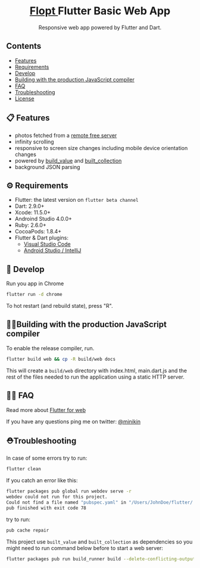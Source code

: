 <h1 align="center">
  <a href="https://https://github.com/denislour/plopt">
   Flopt
  </a>
  Flutter Basic Web App
</h1>

<p align="center">
  Responsive web app powered by Flutter and Dart.
</p>

## Contents

- [Features](#-features)
- [Requirements](#-requirements)
- [Develop](#-develop)
- [Building with the production JavaScript compiler](#-building-with-the-production-javaScript-compiler)
- [FAQ](#-faq)
- [Troubleshooting](#-troubleshooting)
- [License](#-license)

## 📋 Features

- photos fetched from a [remote free server](https://picsum.photos/)
- infinity scrolling
- responsive to screen size changes including mobile device orientation changes
- powered by [build_value](https://pub.dev/packages/built_value) and [built_collection](https://pub.dev/packages/built_collection)
- background JSON parsing

## ⚙️ Requirements

- Flutter: the latest version on `flutter beta channel`
- Dart: 2.9.0+
- Xcode: 11.5.0+
- Androind Studio 4.0.0+
- Ruby: 2.6.0+
- CocoaPods: 1.8.4+
- Flutter & Dart plugins:
  - [Visual Studio Code](https://flutter.dev/docs/get-started/editor?tab=androidstudio)
  - [Android Studio / IntelliJ](https://flutter.dev/docs/get-started/editor?tab=vscode)

## 🎉 Develop

Run you app in Chrome

```sh
flutter run -d chrome
```

To hot restart (and rebuild state), press "R".

## 👷‍♂️Building with the production JavaScript compiler

To enable the release compiler, run.

```sh
flutter build web && cp -R build/web docs
```

This will create a `build/web` directory with index.html, main.dart.js and the rest of the files needed to run
the application using a static HTTP server.

## 🤷‍♀️ FAQ

Read more about [Flutter for web](https://github.com/flutter/flutter_web)

If you have any questions ping me on twitter: [@minikin](https://twitter.com/minikin)

## ⛑Troubleshooting

In case of some errors try to run:

```sh
flutter clean
```

If you catch an error like this:

```sh
flutter packages pub global run webdev serve -r
webdev could not run for this project.
Could not find a file named "pubspec.yaml" in "/Users/JohnDoe/flutter/.pub-cache/hosted/pub.dartlang.org/built_value-6.7.1".
pub finished with exit code 78
```

try to run:

```sh
pub cache repair
```

This project use `built_value` and `built_collection` as dependencies so you might need to run command below before to start a web server:

```sh
flutter packages pub run build_runner build --delete-conflicting-outputs
```
